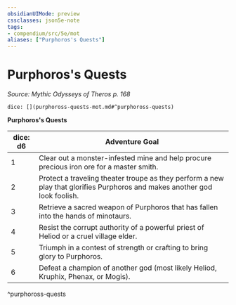 ```yaml
---
obsidianUIMode: preview
cssclasses: json5e-note
tags:
- compendium/src/5e/mot
aliases: ["Purphoros's Quests"]
---
```

# Purphoros's Quests
*Source: Mythic Odysseys of Theros p. 168* 

`dice: [](purphoross-quests-mot.md#^purphoross-quests)`

**Purphoros's Quests**

| dice: d6 | Adventure Goal |
|----------|----------------|
| 1 | Clear out a monster-infested mine and help procure precious iron ore for a master smith. |
| 2 | Protect a traveling theater troupe as they perform a new play that glorifies Purphoros and makes another god look foolish. |
| 3 | Retrieve a sacred weapon of Purphoros that has fallen into the hands of minotaurs. |
| 4 | Resist the corrupt authority of a powerful priest of Heliod or a cruel village elder. |
| 5 | Triumph in a contest of strength or crafting to bring glory to Purphoros. |
| 6 | Defeat a champion of another god (most likely Heliod, Kruphix, Phenax, or Mogis). |
^purphoross-quests